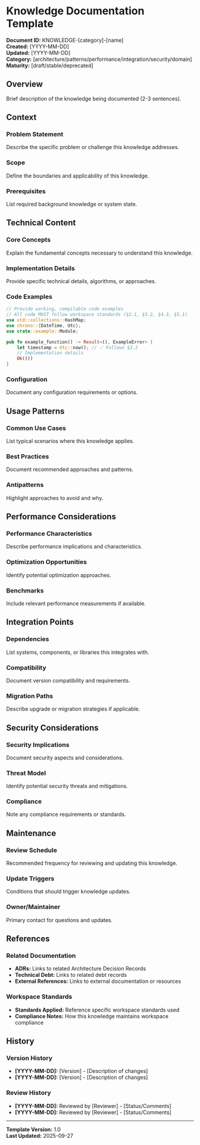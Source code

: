 # Knowledge Documentation Template

**Document ID:** KNOWLEDGE-[category]-[name]  
**Created:** [YYYY-MM-DD]  
**Updated:** [YYYY-MM-DD]  
**Category:** [architecture/patterns/performance/integration/security/domain]  
**Maturity:** [draft/stable/deprecated]  

## Overview
Brief description of the knowledge being documented (2-3 sentences).

## Context
### Problem Statement
Describe the specific problem or challenge this knowledge addresses.

### Scope
Define the boundaries and applicability of this knowledge.

### Prerequisites  
List required background knowledge or system state.

## Technical Content
### Core Concepts
Explain the fundamental concepts necessary to understand this knowledge.

### Implementation Details
Provide specific technical details, algorithms, or approaches.

### Code Examples
```rust
// Provide working, compilable code examples
// All code MUST follow workspace standards (§2.1, §3.2, §4.3, §5.1)
use std::collections::HashMap;
use chrono::{DateTime, Utc};
use crate::example::Module;

pub fn example_function() -> Result<(), ExampleError> {
    let timestamp = Utc::now(); // ✅ Follows §3.2
    // Implementation details
    Ok(())
}
```

### Configuration
Document any configuration requirements or options.

## Usage Patterns
### Common Use Cases
List typical scenarios where this knowledge applies.

### Best Practices
Document recommended approaches and patterns.

### Antipatterns
Highlight approaches to avoid and why.

## Performance Considerations
### Performance Characteristics
Describe performance implications and characteristics.

### Optimization Opportunities
Identify potential optimization approaches.

### Benchmarks
Include relevant performance measurements if available.

## Integration Points
### Dependencies
List systems, components, or libraries this integrates with.

### Compatibility
Document version compatibility and requirements.

### Migration Paths
Describe upgrade or migration strategies if applicable.

## Security Considerations
### Security Implications
Document security aspects and considerations.

### Threat Model
Identify potential security threats and mitigations.

### Compliance
Note any compliance requirements or standards.

## Maintenance
### Review Schedule
Recommended frequency for reviewing and updating this knowledge.

### Update Triggers
Conditions that should trigger knowledge updates.

### Owner/Maintainer
Primary contact for questions and updates.

## References
### Related Documentation
- **ADRs:** Links to related Architecture Decision Records
- **Technical Debt:** Links to related debt records
- **External References:** Links to external documentation or resources

### Workspace Standards
- **Standards Applied:** Reference specific workspace standards used
- **Compliance Notes:** How this knowledge maintains workspace compliance

## History
### Version History
- **[YYYY-MM-DD]:** [Version] - [Description of changes]
- **[YYYY-MM-DD]:** [Version] - [Description of changes]

### Review History
- **[YYYY-MM-DD]:** Reviewed by [Reviewer] - [Status/Comments]
- **[YYYY-MM-DD]:** Reviewed by [Reviewer] - [Status/Comments]

---
**Template Version:** 1.0  
**Last Updated:** 2025-09-27
